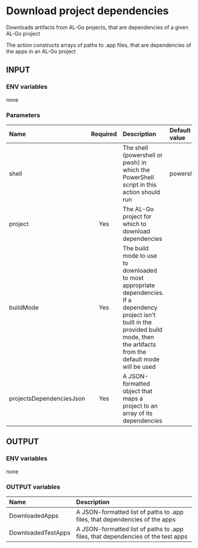 # Download project dependencies
Downloads artifacts from AL-Go projects, that are dependencies of a given AL-Go project

The action constructs arrays of paths to .app files, that are dependencies of the apps in an AL-Go project

## INPUT

### ENV variables
none

### Parameters
| Name | Required | Description | Default value |
| :-- | :-: | :-- | :-- |
| shell | | The shell (powershell or pwsh) in which the PowerShell script in this action should run | powershell |
| project | Yes | The AL-Go project for which to download dependencies | |
| buildMode | Yes | The build mode to use to downloaded to most appropriate dependencies. If a dependency project isn't built in the provided build mode, then the artifacts from the default mode will be used | |
| projectsDependenciesJson | Yes | A JSON-formatted object that maps a project to an array of its dependencies | |

## OUTPUT

### ENV variables
none

### OUTPUT variables
| Name | Description |
| :-- | :-- |
| DownloadedApps | A JSON-formatted list of paths to .app files, that dependencies of the apps |
| DownloadedTestApps | A JSON-formatted list of paths to .app files, that dependencies of the test apps |
